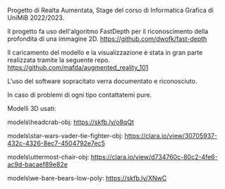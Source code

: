 Progetto di Realta Aumentata, Stage del corso di Informatica Grafica di UniMiB 2022/2023.

Il progetto fa uso dell'algoritmo FastDepth per il riconoscimento della profondita di una immagine 2D.
https://github.com/dwofk/fast-depth

Il caricamento del modello e la visualizzazione è stata in gran parte realizzata tramite la seguente repo.
https://github.com/mafda/augmented_reality_101

L'uso del software sopracitato verra documentato e riconosciuto.

In caso di problemi di ogni tipo contattatemi pure.

Modelli 3D usati:

models\headcrab-obj: https://skfb.ly/o8qQt

models\star-wars-vader-tie-fighter-obj: https://clara.io/view/30705937-432c-4326-8ec7-4504792e7ec5

models\uttermost-chair-obj: https://clara.io/view/d734760c-80c2-4fe6-ac9d-bacaef89e82e

models\we-bare-bears-low-poly: https://skfb.ly/XNwC
